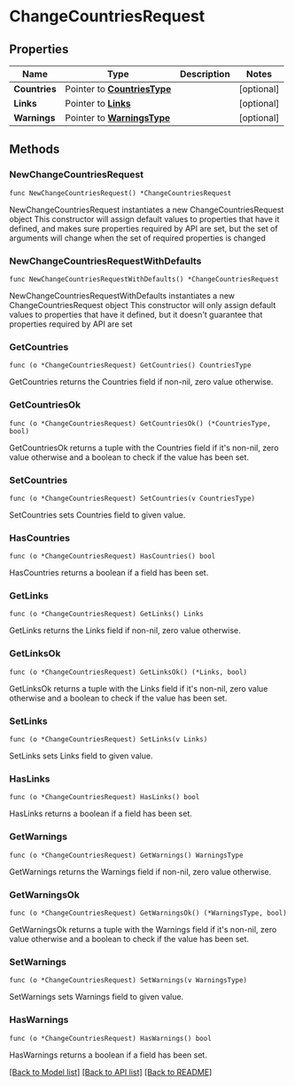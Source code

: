 # ChangeCountriesRequest

## Properties

Name | Type | Description | Notes
------------ | ------------- | ------------- | -------------
**Countries** | Pointer to [**CountriesType**](CountriesType.md) |  | [optional] 
**Links** | Pointer to [**Links**](Links.md) |  | [optional] 
**Warnings** | Pointer to [**WarningsType**](WarningsType.md) |  | [optional] 

## Methods

### NewChangeCountriesRequest

`func NewChangeCountriesRequest() *ChangeCountriesRequest`

NewChangeCountriesRequest instantiates a new ChangeCountriesRequest object
This constructor will assign default values to properties that have it defined,
and makes sure properties required by API are set, but the set of arguments
will change when the set of required properties is changed

### NewChangeCountriesRequestWithDefaults

`func NewChangeCountriesRequestWithDefaults() *ChangeCountriesRequest`

NewChangeCountriesRequestWithDefaults instantiates a new ChangeCountriesRequest object
This constructor will only assign default values to properties that have it defined,
but it doesn't guarantee that properties required by API are set

### GetCountries

`func (o *ChangeCountriesRequest) GetCountries() CountriesType`

GetCountries returns the Countries field if non-nil, zero value otherwise.

### GetCountriesOk

`func (o *ChangeCountriesRequest) GetCountriesOk() (*CountriesType, bool)`

GetCountriesOk returns a tuple with the Countries field if it's non-nil, zero value otherwise
and a boolean to check if the value has been set.

### SetCountries

`func (o *ChangeCountriesRequest) SetCountries(v CountriesType)`

SetCountries sets Countries field to given value.

### HasCountries

`func (o *ChangeCountriesRequest) HasCountries() bool`

HasCountries returns a boolean if a field has been set.

### GetLinks

`func (o *ChangeCountriesRequest) GetLinks() Links`

GetLinks returns the Links field if non-nil, zero value otherwise.

### GetLinksOk

`func (o *ChangeCountriesRequest) GetLinksOk() (*Links, bool)`

GetLinksOk returns a tuple with the Links field if it's non-nil, zero value otherwise
and a boolean to check if the value has been set.

### SetLinks

`func (o *ChangeCountriesRequest) SetLinks(v Links)`

SetLinks sets Links field to given value.

### HasLinks

`func (o *ChangeCountriesRequest) HasLinks() bool`

HasLinks returns a boolean if a field has been set.

### GetWarnings

`func (o *ChangeCountriesRequest) GetWarnings() WarningsType`

GetWarnings returns the Warnings field if non-nil, zero value otherwise.

### GetWarningsOk

`func (o *ChangeCountriesRequest) GetWarningsOk() (*WarningsType, bool)`

GetWarningsOk returns a tuple with the Warnings field if it's non-nil, zero value otherwise
and a boolean to check if the value has been set.

### SetWarnings

`func (o *ChangeCountriesRequest) SetWarnings(v WarningsType)`

SetWarnings sets Warnings field to given value.

### HasWarnings

`func (o *ChangeCountriesRequest) HasWarnings() bool`

HasWarnings returns a boolean if a field has been set.


[[Back to Model list]](../README.md#documentation-for-models) [[Back to API list]](../README.md#documentation-for-api-endpoints) [[Back to README]](../README.md)


